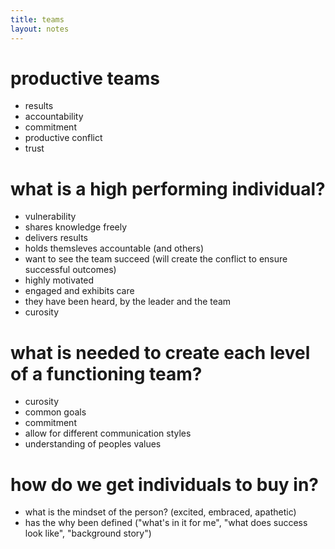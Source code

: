 ```yaml
---
title: teams
layout: notes
---
```


# productive teams
- results
- accountability
- commitment
- productive conflict
- trust

# what is a high performing individual?
- vulnerability
- shares knowledge freely
- delivers results
- holds themsleves accountable (and others)
- want to see the team succeed (will create the conflict to ensure successful outcomes)
- highly motivated
- engaged and exhibits care
- they have been heard, by the leader and the team
- curosity

# what is needed to create each level of a functioning team?
- curosity
- common goals
- commitment
- allow for different communication styles
- understanding of peoples values

# how do we get individuals to buy in?
- what is the mindset of the person? (excited, embraced, apathetic)
- has the why been defined ("what's in it for me", "what does success look like", "background story")

